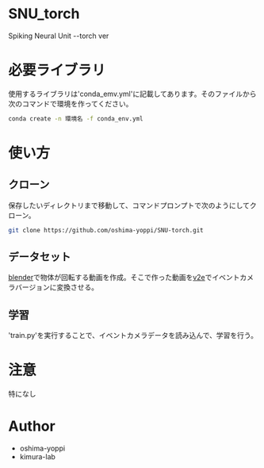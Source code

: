 # SNU_torch
Spiking Neural Unit --torch ver

# 必要ライブラリ
使用するライブラリは'conda_emv.yml'に記載してあります。そのファイルから次のコマンドで環境を作ってください。
```bash
conda create -n 環境名 -f conda_env.yml
```


# 使い方
## クローン
保存したいディレクトリまで移動して、コマンドプロンプトで次のようにしてクローン。
```bash
git clone https://github.com/oshima-yoppi/SNU-torch.git
```
## データセット
[blender](https://github.com/oshima-yoppi/Blender)で物体が回転する動画を作成。そこで作った動画を[v2e](https://github.com/oshima-yoppi/v2e)でイベントカメラバージョンに変換させる。

## 学習
'train.py'を実行することで、イベントカメラデータを読み込んで、学習を行う。


# 注意
特になし


# Author


* oshima-yoppi
* kimura-lab
